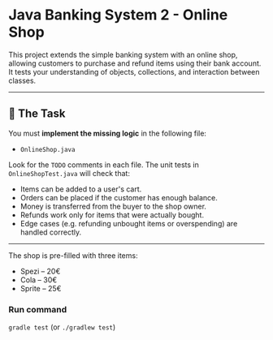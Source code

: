 # Java Banking System 2 - Online Shop

This project extends the simple banking system with an online shop, allowing customers to purchase and refund items using their bank account. It tests your understanding of objects, collections, and interaction between classes.

---

## 🧩 The Task

You must **implement the missing logic** in the following file:

- `OnlineShop.java`

Look for the `TODO` comments in each file. The unit tests in `OnlineShopTest.java` will check that:

- Items can be added to a user's cart.
- Orders can be placed if the customer has enough balance.
- Money is transferred from the buyer to the shop owner.
- Refunds work only for items that were actually bought.
- Edge cases (e.g. refunding unbought items or overspending) are handled correctly.

---

The shop is pre-filled with three items:
- Spezi – 20€
- Cola – 30€
- Sprite – 25€

### Run command
`gradle test` (or `./gradlew test`)
